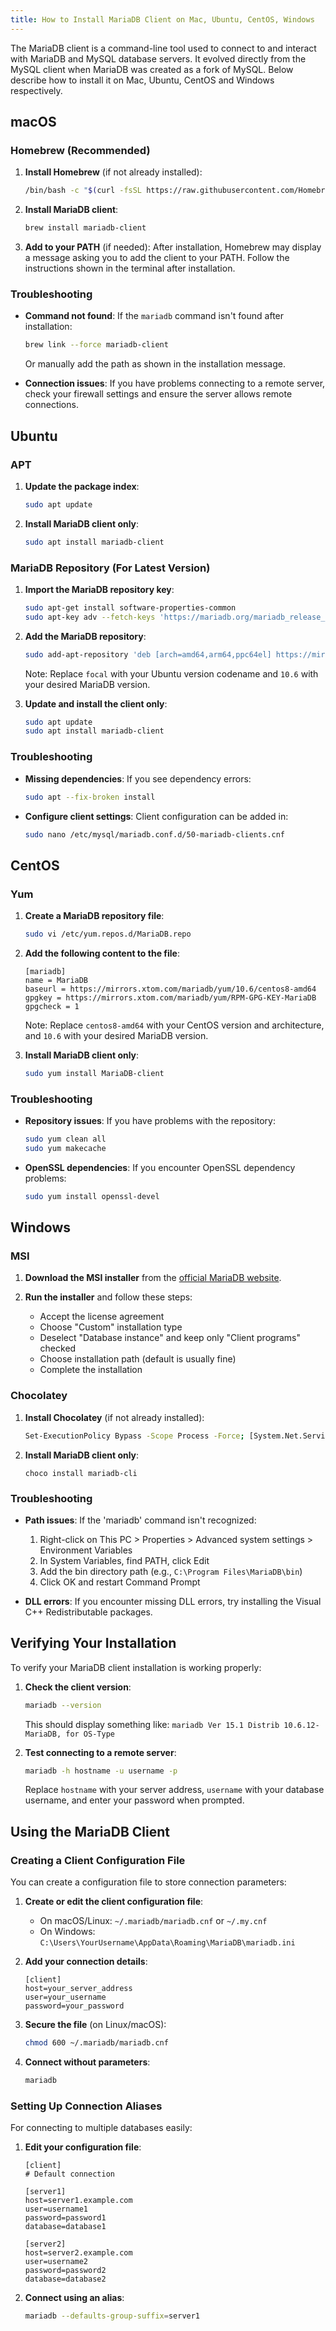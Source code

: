 ```yaml
---
title: How to Install MariaDB Client on Mac, Ubuntu, CentOS, Windows
---
```


The MariaDB client is a command-line tool used to connect to and interact with MariaDB and MySQL database servers. It evolved directly from the MySQL client when MariaDB was created as a fork of MySQL.
Below describe how to install it on Mac, Ubuntu, CentOS and Windows respectively.

## macOS

### Homebrew (Recommended)

1. **Install Homebrew** (if not already installed):

   ```bash
   /bin/bash -c "$(curl -fsSL https://raw.githubusercontent.com/Homebrew/install/HEAD/install.sh)"
   ```

2. **Install MariaDB client**:

   ```bash
   brew install mariadb-client
   ```

3. **Add to your PATH** (if needed):
   After installation, Homebrew may display a message asking you to add the client to your PATH. Follow the instructions shown in the terminal after installation.

### Troubleshooting

- **Command not found**: If the `mariadb` command isn't found after installation:

  ```bash
  brew link --force mariadb-client
  ```

  Or manually add the path as shown in the installation message.

- **Connection issues**: If you have problems connecting to a remote server, check your firewall settings and ensure the server allows remote connections.

## Ubuntu

### APT

1. **Update the package index**:

   ```bash
   sudo apt update
   ```

2. **Install MariaDB client only**:
   ```bash
   sudo apt install mariadb-client
   ```

### MariaDB Repository (For Latest Version)

1. **Import the MariaDB repository key**:

   ```bash
   sudo apt-get install software-properties-common
   sudo apt-key adv --fetch-keys 'https://mariadb.org/mariadb_release_signing_key.asc'
   ```

2. **Add the MariaDB repository**:

   ```bash
   sudo add-apt-repository 'deb [arch=amd64,arm64,ppc64el] https://mirrors.xtom.com/mariadb/repo/10.6/ubuntu focal main'
   ```

   Note: Replace `focal` with your Ubuntu version codename and `10.6` with your desired MariaDB version.

3. **Update and install the client only**:
   ```bash
   sudo apt update
   sudo apt install mariadb-client
   ```

### Troubleshooting

- **Missing dependencies**: If you see dependency errors:

  ```bash
  sudo apt --fix-broken install
  ```

- **Configure client settings**: Client configuration can be added in:
  ```bash
  sudo nano /etc/mysql/mariadb.conf.d/50-mariadb-clients.cnf
  ```

## CentOS

### Yum

1. **Create a MariaDB repository file**:

   ```bash
   sudo vi /etc/yum.repos.d/MariaDB.repo
   ```

2. **Add the following content to the file**:

   ```
   [mariadb]
   name = MariaDB
   baseurl = https://mirrors.xtom.com/mariadb/yum/10.6/centos8-amd64
   gpgkey = https://mirrors.xtom.com/mariadb/yum/RPM-GPG-KEY-MariaDB
   gpgcheck = 1
   ```

   Note: Replace `centos8-amd64` with your CentOS version and architecture, and `10.6` with your desired MariaDB version.

3. **Install MariaDB client only**:
   ```bash
   sudo yum install MariaDB-client
   ```

### Troubleshooting

- **Repository issues**: If you have problems with the repository:

  ```bash
  sudo yum clean all
  sudo yum makecache
  ```

- **OpenSSL dependencies**: If you encounter OpenSSL dependency problems:
  ```bash
  sudo yum install openssl-devel
  ```

## Windows

### MSI

1. **Download the MSI installer** from the [official MariaDB website](https://mariadb.org/download/).

2. **Run the installer** and follow these steps:
   - Accept the license agreement
   - Choose "Custom" installation type
   - Deselect "Database instance" and keep only "Client programs" checked
   - Choose installation path (default is usually fine)
   - Complete the installation

### Chocolatey

1. **Install Chocolatey** (if not already installed):

   ```bash
   Set-ExecutionPolicy Bypass -Scope Process -Force; [System.Net.ServicePointManager]::SecurityProtocol = [System.Net.ServicePointManager]::SecurityProtocol -bor 3072; iex ((New-Object System.Net.WebClient).DownloadString('https://chocolatey.org/install.ps1'))
   ```

2. **Install MariaDB client only**:
   ```
   choco install mariadb-cli
   ```

### Troubleshooting

- **Path issues**: If the 'mariadb' command isn't recognized:

  1. Right-click on This PC > Properties > Advanced system settings > Environment Variables
  2. In System Variables, find PATH, click Edit
  3. Add the bin directory path (e.g., `C:\Program Files\MariaDB\bin`)
  4. Click OK and restart Command Prompt

- **DLL errors**: If you encounter missing DLL errors, try installing the Visual C++ Redistributable packages.

## Verifying Your Installation

To verify your MariaDB client installation is working properly:

1. **Check the client version**:

   ```bash
   mariadb --version
   ```

   This should display something like: `mariadb Ver 15.1 Distrib 10.6.12-MariaDB, for OS-Type`

2. **Test connecting to a remote server**:
   ```bash
   mariadb -h hostname -u username -p
   ```
   Replace `hostname` with your server address, `username` with your database username, and enter your password when prompted.

## Using the MariaDB Client

### Creating a Client Configuration File

You can create a configuration file to store connection parameters:

1. **Create or edit the client configuration file**:

   - On macOS/Linux: `~/.mariadb/mariadb.cnf` or `~/.my.cnf`
   - On Windows: `C:\Users\YourUsername\AppData\Roaming\MariaDB\mariadb.ini`

2. **Add your connection details**:

   ```
   [client]
   host=your_server_address
   user=your_username
   password=your_password
   ```

3. **Secure the file** (on Linux/macOS):

   ```bash
   chmod 600 ~/.mariadb/mariadb.cnf
   ```

4. **Connect without parameters**:
   ```bash
   mariadb
   ```

### Setting Up Connection Aliases

For connecting to multiple databases easily:

1. **Edit your configuration file**:

   ```
   [client]
   # Default connection

   [server1]
   host=server1.example.com
   user=username1
   password=password1
   database=database1

   [server2]
   host=server2.example.com
   user=username2
   password=password2
   database=database2
   ```

2. **Connect using an alias**:
   ```bash
   mariadb --defaults-group-suffix=server1
   ```
